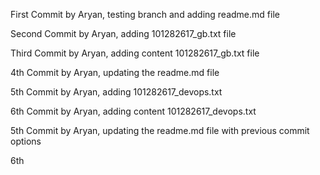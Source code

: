First Commit by Aryan, testing branch and adding readme.md file

Second Commit by Aryan, adding 101282617_gb.txt file 

Third Commit by Aryan, adding content 101282617_gb.txt file 

4th Commit by Aryan, updating the readme.md file

5th Commit by Aryan, adding 101282617_devops.txt

6th Commit by Aryan, adding content 101282617_devops.txt

5th Commit by Aryan, updating the readme.md file with previous commit options

6th